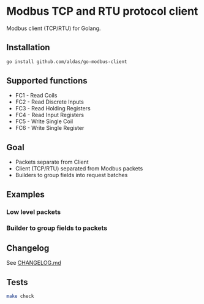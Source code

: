 # Modbus TCP and RTU protocol client

Modbus client (TCP/RTU) for Golang.

## Installation

```bash
go install github.com/aldas/go-modbus-client
```

## Supported functions

* FC1 - Read Coils
* FC2 - Read Discrete Inputs
* FC3 - Read Holding Registers
* FC4 - Read Input Registers
* FC5 - Write Single Coil
* FC6 - Write Single Register

## Goal

* Packets separate from Client
* Client (TCP/RTU) separated from Modbus packets
* Builders to group fields into request batches

## Examples

### Low level packets

### Builder to group fields to packets

## Changelog

See [CHANGELOG.md](CHANGELOG.md)

## Tests

```bash
make check
```
